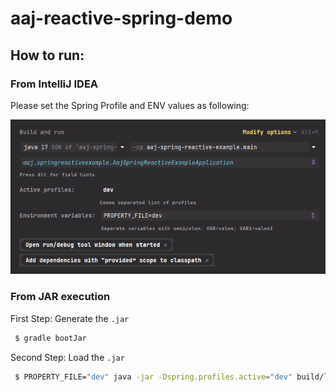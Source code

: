# aaj-reactive-spring-demo

## How to run:

### From IntelliJ IDEA

Please set the Spring Profile and ENV values as following:

<img src="img.png" alt="Picture of Application Config">

### From JAR execution

First Step: Generate the `.jar`

```bash
 $ gradle bootJar
```

Second Step: Load the `.jar`

```bash
 $ PROPERTY_FILE="dev" java -jar -Dspring.profiles.active="dev" build/libs/aaj-spring-reactive-example-0.0.1-SNAPSHOT.jar
```
